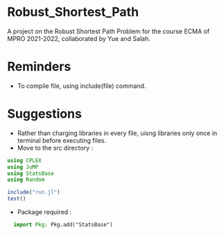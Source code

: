 # Robust_Shortest_Path
 A project on the Robust Shortest Path Problem for the course ECMA of MPRO 2021-2022, collaborated by Yue and Salah.



# Reminders

* To compile file, using include(file) command.


# Suggestions

* Rather than charging libraries in every file, uisng libraries only once in terminal before executing files. 
* Move to the src directory : 
  
```julia
using CPLEX 
using JuMP
using StatsBase
using Random

include("run.jl")
test()
```

* Package required : 
  
```julia
  import Pkg; Pkg.add("StatsBase")
```